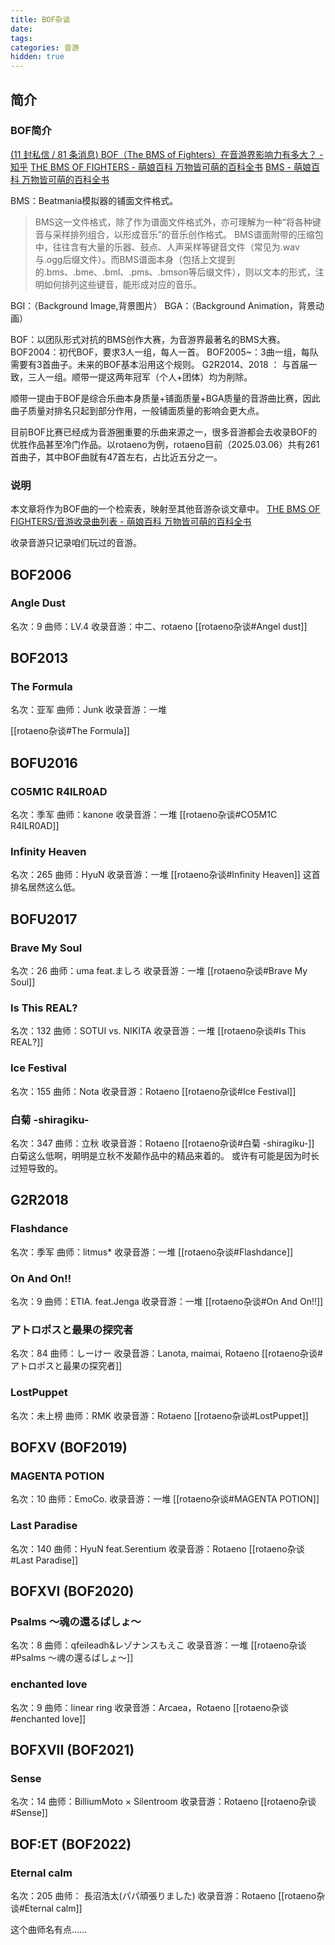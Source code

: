 ```yaml
---
title: BOF杂谈
date: 
tags: 
categories: 音游
hidden: true
---
```

## 简介
### BOF简介
[(11 封私信 / 81 条消息) BOF（The BMS of Fighters）在音游界影响力有多大？ - 知乎](https://www.zhihu.com/question/368713315)
[THE BMS OF FIGHTERS - 萌娘百科 万物皆可萌的百科全书](https://zh.moegirl.org.cn/THE_BMS_OF_FIGHTERS)
[BMS - 萌娘百科 万物皆可萌的百科全书](https://zh.moegirl.org.cn/BMS)

BMS：Beatmania模拟器的铺面文件格式。
> BMS这一文件格式，除了作为谱面文件格式外，亦可理解为一种“将各种键音与采样排列组合，以形成音乐”的音乐创作格式。
   BMS谱面附带的压缩包中，往往含有大量的乐器、鼓点、人声采样等键音文件（常见为.wav与.ogg后缀文件）。而BMS谱面本身（包括上文提到的.bms、.bme、.bml、.pms、.bmson等后缀文件），则以文本的形式，注明如何排列这些键音，能形成对应的音乐。

BGI：（Background Image,背景图片）
BGA：（Background Animation，背景动画）

BOF：以团队形式对抗的BMS创作大赛，为音游界最著名的BMS大赛。
BOF2004：初代BOF，要求3人一组，每人一首。
BOF2005~：3曲一组，每队需要有3首曲子。未来的BOF基本沿用这个规则。
G2R2014、2018 ： 与首届一致，三人一组。顺带一提这两年冠军（个人+团体）均为削除。

顺带一提由于BOF是综合乐曲本身质量+铺面质量+BGA质量的音游曲比赛，因此曲子质量对排名只起到部分作用，一般铺面质量的影响会更大点。

目前BOF比赛已经成为音游圈重要的乐曲来源之一，很多音游都会去收录BOF的优胜作品甚至冷门作品。以rotaeno为例，rotaeno目前（2025.03.06）共有261首曲子，其中BOF曲就有47首左右，占比近五分之一。

### 说明
本文章将作为BOF曲的一个检索表，映射至其他音游杂谈文章中。
[THE BMS OF FIGHTERS/音游收录曲列表 - 萌娘百科 万物皆可萌的百科全书](https://zh.moegirl.org.cn/THE_BMS_OF_FIGHTERS/%E9%9F%B3%E6%B8%B8%E6%94%B6%E5%BD%95%E6%9B%B2%E5%88%97%E8%A1%A8)

收录音游只记录咱们玩过的音游。


## BOF2006
### Angle Dust
名次：9
曲师：LV.4
收录音游：中二、rotaeno
[[rotaeno杂谈#Angel dust]]

## BOF2013
### The Formula
名次：亚军
曲师：Junk
收录音游：一堆

[[rotaeno杂谈#The Formula]]

## BOFU2016
### CO5M1C R4ILR0AD
名次：季军
曲师：kanone
收录音游：一堆
[[rotaeno杂谈#CO5M1C R4ILR0AD]]

### Infinity Heaven
名次：265
曲师：HyuN
收录音游：一堆
[[rotaeno杂谈#Infinity Heaven]]
这首排名居然这么低。

## BOFU2017
### Brave My Soul
名次：26
曲师：uma feat.ましろ
收录音游：一堆
[[rotaeno杂谈#Brave My Soul]]

### Is This REAL?
名次：132
曲师：SOTUI vs. NIKITA
收录音游：一堆
[[rotaeno杂谈#Is This REAL?]]

### Ice Festival
名次：155
曲师：Nota
收录音游：Rotaeno
[[rotaeno杂谈#Ice Festival]]

### 白菊 -shiragiku-
名次：347
曲师：立秋
收录音游：Rotaeno
[[rotaeno杂谈#白菊 -shiragiku-]]
白菊这么低啊，明明是立秋不发颠作品中的精品来着的。
或许有可能是因为时长过短导致的。

## G2R2018

### Flashdance
名次：季军
曲师：litmus*
收录音游：一堆
[[rotaeno杂谈#Flashdance]]

### On And On!!
名次：9
曲师：ETIA. feat.Jenga
收录音游：一堆
[[rotaeno杂谈#On And On!!]]

### アトロポスと最果の探究者
名次：84
曲师：しーけー
收录音游：Lanota, maimai, Rotaeno
[[rotaeno杂谈#アトロポスと最果の探究者]]
### LostPuppet
名次：未上榜
曲师：RMK
收录音游：Rotaeno
[[rotaeno杂谈#LostPuppet]]

## BOFXV (BOF2019)
### MAGENTA POTION
名次：10
曲师：EmoCo.
收录音游：一堆
[[rotaeno杂谈#MAGENTA POTION]]

### Last Paradise
名次：140
曲师：HyuN feat.Serentium
收录音游：Rotaeno
[[rotaeno杂谈#Last Paradise]]

## BOFXVI (BOF2020)
### Psalms ～魂の還るばしょ～
名次：8
曲师：qfeileadh&レゾナンスもえこ
收录音游：一堆
[[rotaeno杂谈#Psalms ～魂の還るばしょ～]]

### enchanted love
名次：9
曲师：linear ring
收录音游：Arcaea，Rotaeno
[[rotaeno杂谈#enchanted love]]

## BOFXVII (BOF2021)
### Sense
名次：14
曲师：BilliumMoto × Silentroom
收录音游：Rotaeno
[[rotaeno杂谈#Sense]]

## BOF:ET (BOF2022)
### Eternal calm
名次：205
曲师：	長沼浩太(パパ頑張りました)
收录音游：Rotaeno
[[rotaeno杂谈#Eternal calm]]

这个曲师名有点……